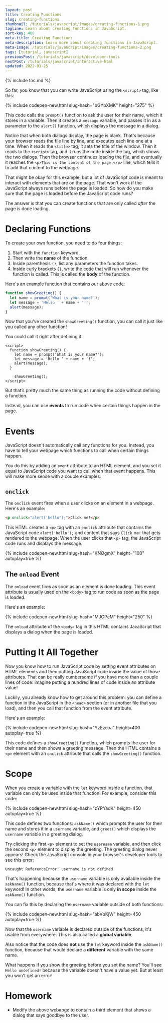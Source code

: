 ```yaml
---
layout: post
title: Creating Functions
slug: creating-functions
thumbnail: /tutorials/javascript/images/creating-functions-1.png
tagline: Learn about creating functions in JavaScript.
sort-key: 400
meta-title: Creating Functions
meta-description: Learn more about creating functions in JavaScript.
meta-image: /tutorials/javascript/images/creating-functions-2.png
tags: [tutorial, javascript]
previousPost: /tutorials/javascript/developer-tools
nextPost: /tutorials/javascript/interactive-html
updated: 2022-01-25
---
```


{% include toc.md %}

So far, you know that you can write JavaScript using the `<script>` tag, like this:

{% include codepen-new.html slug-hash="bGYbXMK" height="275" %}

This code calls the `prompt()` function to ask the user for their name, which it stores in a variable. Then it creates a `message` variable, and passes it in as a parameter to the `alert()` function, which displays the message in a dialog.

Notice that when both dialogs display, the page is blank. That's because your browser reads the file line by line, and executes each line one at a time. When it reads the `<title>` tag, it sets the title of the window. Then it reads to the `<script>` tag, and it runs the code inside the tag, which shows the two dialogs. Then the browser continues loading the file, and eventually it reaches the `<p>This is the content of the page.</p>` line, which tells it to add that content to the webpage.

That might be okay for this example, but a lot of JavaScript code is meant to interact with elements that are on the page. That won't work if the JavaScript always runs before the page is loaded. So how do you make sure that the page is loaded before the JavaScript code runs?

The answer is that you can create functions that are only called *after* the page is done loading.

# Declaring Functions

To create your own function, you need to do four things:

1. Start with the `function` keyword.
2. Then write the **name** of the function.
3. Inside parenthesis `()`, list any parameters the function takes.
4. Inside curly brackets `{}`, write the code that will run whenever the function is called. This is called the **body** of the function.

Here's an example function that contains our above code:

```javascript
function showGreeting() {
  let name = prompt('What is your name?');
  let message = 'Hello ' + name + '!';
  alert(message);
}
```

Now that you've created the `showGreeting()` function, you can call it just like you called any other function!

You could call it right after defining it:

```
<script>
  function showGreeting() {
    let name = prompt('What is your name?');
    let message = 'Hello ' + name + '!';
    alert(message);
  }

	showGreeting();
</script>
```

But that’s pretty much the same thing as running the code without defining a function.

Instead, you can use **events** to run code when certain things happen in the page.

# Events

JavaScript doesn't automatically call any functions for you. Instead, you have to tell your webpage which functions to call when certain things happen.

You do this by adding an `event` attribute to an HTML element, and you set it equal to JavaScript code you want to call when that event happens. This will make more sense with a couple examples:

## `onclick`

The `onclick` event fires when a user clicks on an element in a webpage. Here's an example:

```html
<p onclick="alert('hello');">Click me!</p>
```

This HTML creates a `<p>` tag with an `onclick` attribute that contains the JavaScript code `alert('hello');` and content that says `Click me!` that gets rendered to the webpage. When the user clicks that `<p>` tag, the JavaScript code runs and displays the message.

{% include codepen-new.html slug-hash="KNOgmX" height="100" autoplay=true %}

## The `onload` Event

The `onload` event fires as soon as an element is done loading. This event attribute is usually used on the `<body>` tag to run code as soon as the page is loaded.

Here's an example:

{% include codepen-new.html slug-hash="MJOPeM" height="250" %}

The `onload` attribute of the `<body>` tag in this HTML contains JavaScript that displays a dialog when the page is loaded.

# Putting It All Together

Now you know how to run JavaScript code by setting event attributes on HTML elements and then putting JavaScript code inside the value of those attributes. That can be really cumbersome if you have more than a couple lines of code: imagine putting a hundred lines of code inside an attribute value!

Luckily, you already know how to get around this problem: you can define a function in the JavaScript in the `<head>` section (or in another file that you load), and then you call that function from the event attribute.

Here's an example:

{% include codepen-new.html slug-hash="YzEzeoJ" height=400 autoplay=true %}

This code defines a `showGreeting()` function, which prompts the user for their name and then shows a greeting message. Then the HTML contains a `<p>` element with an `onclick` attribute that calls the `showGreeting()` function.

# Scope

When you create a variable with the `let` keyword inside a function, that variable can only be used inside that function! For example, consider this code:

{% include codepen-new.html slug-hash="zYPYadK" height=450 autoplay=true %}

This code defines two functions: `askName()` which prompts the user for their name and stores it in a `username` variable, and `greet()` which displays the `username` variable in a greeting dialog.

Try clicking the first `<p>` element to set the `username` variable, and then click the second `<p>` element to display the greeting. The greeting dialog never appears! Check the JavaScript console in your browser's developer tools to see this error:

```
Uncaught ReferenceError: username is not defined
```

That's happening because the `username` variable is only available inside the `askName()` function, because that's where it was declared with the `let` keyword! In other words, the `username` variable is only **in scope** inside the `askName()` function.

You can fix this by declaring the `username` variable outside of both functions:

{% include codepen-new.html slug-hash="abVbKjW" height=450 autoplay=true %}

Now that the `username` variable is declared outside of the functions, it's usable from everywhere. This is also called a **global variable**.

Also notice that the code does **not** use the `let` keyword inside the `askName()` function, because that would declare a **different** variable with the same name.

What happens if you show the greeting before you set the name? You'll see `Hello undefined!` because the variable doesn't have a value yet. But at least you won't get an error!

# Homework

- Modify the above webapge to contain a third element that shows a dialog that says goodbye to the user.
